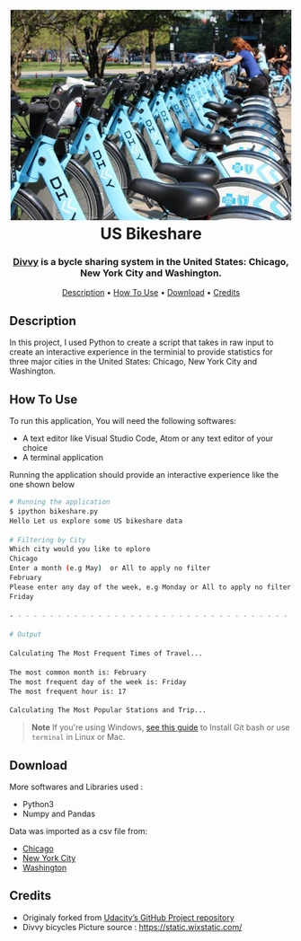 
<h1 align="center">
  <br>
  <img src="file.jpg" alt="Markdownify" width="500">
  <br>
  US Bikeshare
  <br>
</h1>


<h3 align="center"><a href="https://divvybikes.com/" target="_blank">Divvy</a> is a bycle sharing system in the United States: Chicago, New York City and Washington.</h3>


<p align="center">
  <a href="#Description">Description</a> •
  <a href="#how-to-use">How To Use</a> •
  <a href="#download">Download</a> •
  <a href="#credits">Credits</a>
  
</p>


## Description

In this project, I used Python to create a script that takes in raw input to create an interactive experience in the terminial to provide statistics for three major cities in the United States: Chicago, New York City and Washington.

## How To Use

To run this application, You will need the following softwares:
- A text editor like Visual Studio Code, Atom or any text editor of your choice
- A terminal application
 
Running the application should provide an interactive experience like the one shown below

```bash
# Running the application
$ ipython bikeshare.py
Hello Let us explore some US bikeshare data

# Filtering by City
Which city would you like to eplore
Chicago 
Enter a month (e.g May)  or All to apply no filter
February
Please enter any day of the week, e.g Monday or All to apply no filter
Friday

- - - - - - - - - - - - - - - - - - - - - - - - - - - - - - - - - - - - - -

# Output

Calculating The Most Frequent Times of Travel...

The most common month is: February
The most frequent day of the week is: Friday
The most frequent hour is: 17

Calculating The Most Popular Stations and Trip...
```

> **Note**
> If you're using Windows, [see this guide](https://medium.com/@GalarnykMichael/install-git-on-windows-9acf2a1944f0) to Install Git bash or use `terminal` in Linux or Mac.


## Download
More softwares and Libraries used :
- Python3
- Numpy and Pandas

Data was imported as a csv file from:
- [Chicago](https://ride.divvybikes.com/system-data)
- [New York City](https://www.citibikenyc.com/system-data)
- [Washington](https://ride.capitalbikeshare.com/system-data)

## Credits

- Originaly forked from [Udacity’s GitHub Project repository](https://github.com/udacity/pdsnd_github)
- Divvy bicycles Picture source : https://static.wixstatic.com/



